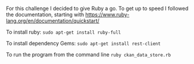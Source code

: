 For this challenge I decided to give Ruby a go. To get up to speed I followed the documentation, starting with https://www.ruby-lang.org/en/documentation/quickstart/

To install ruby:
`sudo apt-get install ruby-full`

To install dependency Gems:
`sudo apt-get install rest-client`

To run the program from the command line
`ruby ckan_data_store.rb`


